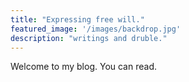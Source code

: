 ```yaml
---
title: "Expressing free will."
featured_image: '/images/backdrop.jpg'
description: "writings and druble."
---
```


Welcome to my blog. You can read.
